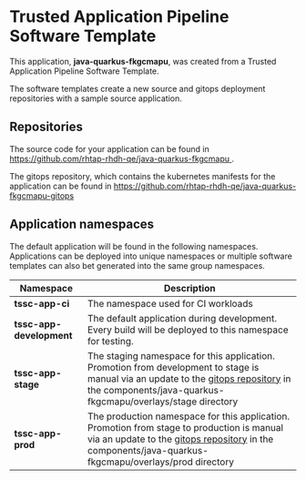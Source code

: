 # Trusted Application Pipeline Software Template

This application, **java-quarkus-fkgcmapu**, was created from a Trusted Application Pipeline Software Template.

The software templates create a new source and gitops deployment repositories with a sample source application. 

## Repositories

The source code for your application can be found in [https://github.com/rhtap-rhdh-qe/java-quarkus-fkgcmapu ](https://github.com/rhtap-rhdh-qe/java-quarkus-fkgcmapu ).
 
The gitops repository, which contains the kubernetes manifests for the application can be found in 
[https://github.com/rhtap-rhdh-qe/java-quarkus-fkgcmapu-gitops ](https://github.com/rhtap-rhdh-qe/java-quarkus-fkgcmapu-gitops ) 

## Application namespaces 

The default application will be found in the following namespaces. Applications can be deployed into unique namespaces or multiple software templates can also bet generated into the same group namespaces.  

|  Namespace   |  Description   |  
| -------- | -------- |
| **tssc-app-ci** | The namespace used for CI workloads |
| **tssc-app-development** | The default application during development. Every build will be deployed to this namespace for testing. |
| **tssc-app-stage** | The staging namespace for this application. Promotion from development to stage is manual via an update to the [gitops repository](https://github.com/rhtap-rhdh-qe/java-quarkus-fkgcmapu-gitops ) in the components/java-quarkus-fkgcmapu/overlays/stage directory |
| **tssc-app-prod** | The production namespace for this application. Promotion from stage to production is manual via an update to the [gitops repository](https://github.com/rhtap-rhdh-qe/java-quarkus-fkgcmapu-gitops ) in the components/java-quarkus-fkgcmapu/overlays/prod directory |
